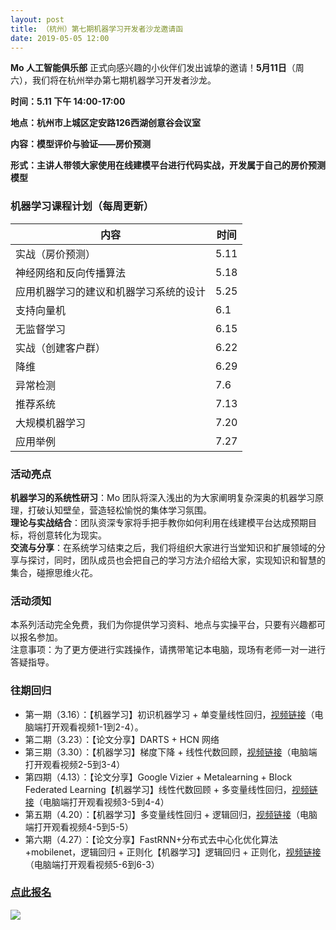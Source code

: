 ```yaml
---
layout: post
title: （杭州）第七期机器学习开发者沙龙邀请函
date: 2019-05-05 12:00
---
```

**Mo 人工智能俱乐部** 正式向感兴趣的小伙伴们发出诚挚的邀请！**5月11日**（周六），我们将在杭州举办第七期机器学习开发者沙龙。

**时间：5.11 下午 14:00-17:00**

**地点：杭州市上城区定安路126西湖创意谷会议室**

**内容：模型评价与验证——房价预测**

**形式：主讲人带领大家使用在线建模平台进行代码实战，开发属于自己的房价预测模型**
<a name="497cdcb9"></a>

### 机器学习课程计划（每周更新）

| 内容 | 时间 |
| --- | --- |
| 实战（房价预测） | 5.11 |
| 神经网络和反向传播算法 | 5.18 |
| 应用机器学习的建议和机器学习系统的设计 | 5.25 |
| 支持向量机 | 6.1 |
| 无监督学习 | 6.15 |
| 实战（创建客户群） | 6.22 |
| 降维 | 6.29 |
| 异常检测 | 7.6 |
| 推荐系统 | 7.13 |
| 大规模机器学习 | 7.20 |
| 应用举例 | 7.27 |

<a name="3b4924aa"></a>
### 活动亮点
**机器学习的系统性研习**：Mo 团队将深入浅出的为大家阐明复杂深奥的机器学习原理，打破认知壁垒，营造轻松愉悦的集体学习氛围。<br />**理论与实战结合**：团队资深专家将手把手教你如何利用在线建模平台达成预期目标，将创意转化为现实。<br />**交流与分享**：在系统学习结束之后，我们将组织大家进行当堂知识和扩展领域的分享与探讨，同时，团队成员也会把自己的学习方法介绍给大家，实现知识和智慧的集合，碰擦思维火花。
<a name="a84811ac"></a>
### 活动须知
本系列活动完全免费，我们为你提供学习资料、地点与实操平台，只要有兴趣都可以报名参加。<br />注意事项：为了更方便进行实践操作，请携带笔记本电脑，现场有老师一对一进行答疑指导。
<a name="e7575e8c"></a>
### 往期回归
* 第一期（3.16）：【机器学习】初识机器学习 + 单变量线性回归，[视频链接](http://www.momodel.cn:8899/classroom/class?id=5c5696191afd94720cc94533&type=video)（电脑端打开观看视频1-1到2-4）。
* 第二期（3.23）：【论文分享】DARTS + HCN 网络
* 第三期（3.30）：【机器学习】梯度下降 + 线性代数回顾，[视频链接](http://www.momodel.cn:8899/classroom/class?id=5c5696191afd94720cc94533&type=video)（电脑端打开观看视频2-5到3-4）
* 第四期（4.13）：【论文分享】Google Vizier + Metalearning + Block Federated Learning【机器学习】线性代数回顾 + 多变量线性回归，[视频链接](http://www.momodel.cn:8899/classroom/class?id=5c5696191afd94720cc94533&type=video)（电脑端打开观看视频3-5到4-4）
* 第五期（4.20）：【机器学习】多变量线性回归 + 逻辑回归，[视频链接](http://www.momodel.cn:8899/classroom/class?id=5c5696191afd94720cc94533&type=video)（电脑端打开观看视频4-5到5-5）
* 第六期（4.27）：【论文分享】FastRNN+分布式去中心化优化算法+mobilenet，逻辑回归 + 正则化【机器学习】逻辑回归 + 正则化，[视频链接](http://www.momodel.cn:8899/classroom/class?id=5c5696191afd94720cc94533&type=video)（电脑端打开观看视频5-6到6-3）
### [点此报名](https://www.wjx.top/jq/38950903.aspx)
![](https://cdn.nlark.com/yuque/0/2019/jpeg/307794/1557296098446-1f1b8586-bd60-4292-b627-a751322fa93c.jpeg#align=left&display=inline&height=540&originHeight=540&originWidth=1114&size=0&status=done&width=1114)
